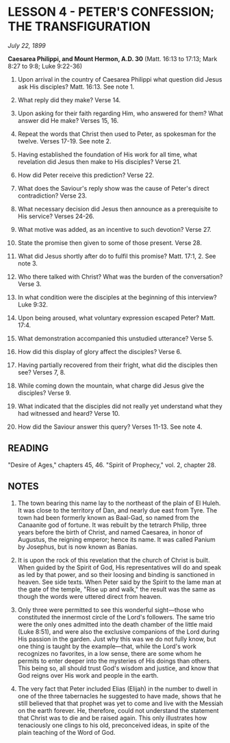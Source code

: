 # LESSON 4 - PETER'S CONFESSION; THE TRANSFIGURATION
*July 22, 1899*

**Caesarea Philippi, and Mount Hermon, A.D. 30**
(Matt. 16:13 to 17:13; Mark 8:27 to 9:8; Luke 9:22-36)

1. Upon arrival in the country of Caesarea Philippi what question did Jesus ask His disciples? Matt. 16:13. See note 1.

2. What reply did they make? Verse 14.

3. Upon asking for their faith regarding Him, who answered for them? What answer did He make? Verses 15, 16.

4. Repeat the words that Christ then used to Peter, as spokesman for the twelve. Verses 17-19. See note 2.

5. Having established the foundation of His work for all time, what revelation did Jesus then make to His disciples? Verse 21.

6. How did Peter receive this prediction? Verse 22.

7. What does the Saviour's reply show was the cause of Peter's direct contradiction? Verse 23.

8. What necessary decision did Jesus then announce as a prerequisite to His service? Verses 24-26.

9. What motive was added, as an incentive to such devotion? Verse 27.

10. State the promise then given to some of those present. Verse 28.

11. What did Jesus shortly after do to fulfil this promise? Matt. 17:1, 2. See note 3.

12. Who there talked with Christ? What was the burden of the conversation? Verse 3.

13. In what condition were the disciples at the beginning of this interview? Luke 9:32.

14. Upon being aroused, what voluntary expression escaped Peter? Matt. 17:4.

15. What demonstration accompanied this unstudied utterance? Verse 5.

16. How did this display of glory affect the disciples? Verse 6.

17. Having partially recovered from their fright, what did the disciples then see? Verses 7, 8.

18. While coming down the mountain, what charge did Jesus give the disciples? Verse 9.

19. What indicated that the disciples did not really yet understand what they had witnessed and heard? Verse 10.

20. How did the Saviour answer this query? Verses 11-13. See note 4.

## READING
"Desire of Ages," chapters 45, 46. "Spirit of Prophecy," vol. 2, chapter 28.

## NOTES

1. The town bearing this name lay to the northeast of the plain of El Huleh. It was close to the territory of Dan, and nearly due east from Tyre. The town had been formerly known as Baal-Gad, so named from the Canaanite god of fortune. It was rebuilt by the tetrarch Philip, three years before the birth of Christ, and named Caesarea, in honor of Augustus, the reigning emperor; hence its name. It was called Panium by Josephus, but is now known as Banias.

2. It is upon the rock of this revelation that the church of Christ is built. When guided by the Spirit of God, His representatives will do and speak as led by that power, and so their loosing and binding is sanctioned in heaven. See side texts. When Peter said by the Spirit to the lame man at the gate of the temple, "Rise up and walk," the result was the same as though the words were uttered direct from heaven.

3. Only three were permitted to see this wonderful sight—those who constituted the innermost circle of the Lord's followers. The same trio were the only ones admitted into the death chamber of the little maid (Luke 8:51), and were also the exclusive companions of the Lord during His passion in the garden. Just why this was we do not fully know, but one thing is taught by the example—that, while the Lord's work recognizes no favorites, in a low sense, there are some whom he permits to enter deeper into the mysteries of His doings than others. This being so, all should trust God's wisdom and justice, and know that God reigns over His work and people in the earth.

4. The very fact that Peter included Elias (Elijah) in the number to dwell in one of the three tabernacles he suggested to have made, shows that he still believed that that prophet was yet to come and live with the Messiah on the earth forever. He, therefore, could not understand the statement that Christ was to die and be raised again. This only illustrates how tenaciously one clings to his old, preconceived ideas, in spite of the plain teaching of the Word of God.